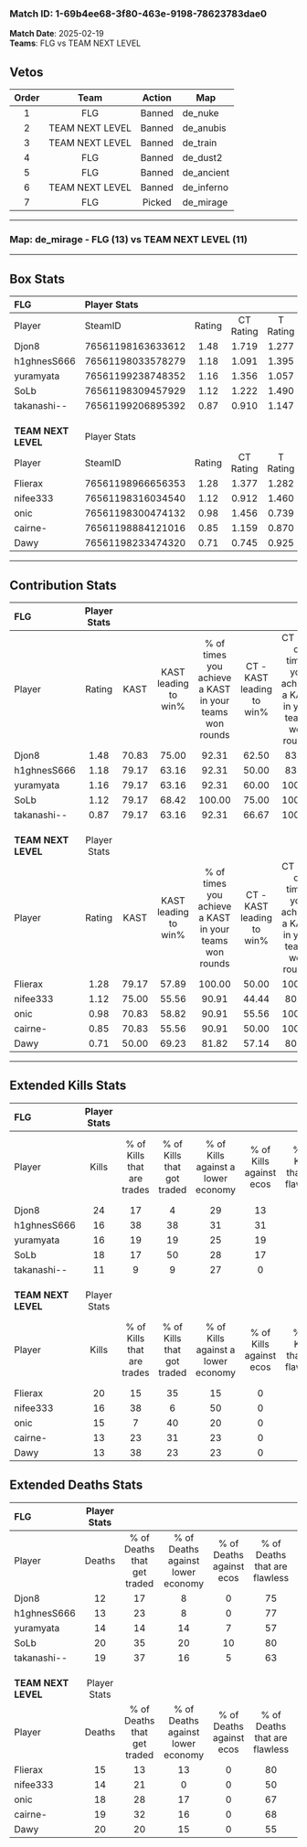 ### Match ID: 1-69b4ee68-3f80-463e-9198-78623783dae0  
**Match Date**: 2025-02-19  
**Teams**: FLG vs TEAM NEXT LEVEL  

## Vetos  

| Order | Team | Action | Map |
| :---: | :--: | :----: | --- |
| 1 | FLG | Banned | de_nuke |
| 2 | TEAM NEXT LEVEL | Banned | de_anubis |
| 3 | TEAM NEXT LEVEL | Banned | de_train |
| 4 | FLG | Banned | de_dust2 |
| 5 | FLG | Banned | de_ancient |
| 6 | TEAM NEXT LEVEL | Banned | de_inferno |
| 7 | FLG | Picked | de_mirage |

---  

### **Map**: de_mirage - FLG (13) vs TEAM NEXT LEVEL (11)  
---  

## Box Stats  

| **FLG**             | Player Stats      |        |           |          |       |      |       |         |        |      |     |
| :- | :- | :-: | :-: | :-: | :-: | :-: | :-: | :-: | :-: | :-: | :-: |
| Player              | SteamID           | Rating | CT Rating | T Rating | KAST  | ADR  | Kills | Assists | Deaths | K/D  | HS% |
| Djon8               | 76561198163633612 |  1.48  |   1.719   |  1.277   | 70.83 | 93.0 |  24   |    2    |   12   | 2.00 | 37  |
| h1ghnesS666         | 76561198033578279 |  1.18  |   1.091   |  1.395   | 79.17 | 71.2 |  16   |    5    |   13   | 1.23 | 43  |
| yuramyata           | 76561199238748352 |  1.16  |   1.356   |  1.057   | 79.17 | 74.8 |  16   |    4    |   14   | 1.14 | 43  |
| SoLb                | 76561198309457929 |  1.12  |   1.222   |  1.490   | 79.17 | 77.7 |  18   |    7    |   20   | 0.90 | 55  |
| takanashi--         | 76561199206895392 |  0.87  |   0.910   |  1.147   | 79.17 | 68.7 |  11   |    9    |   19   | 0.58 | 63  |
|                     |                   |        |           |          |       |      |       |         |        |      |     |
|                     |                   |        |           |          |       |      |       |         |        |      |     |
|                     |                   |        |           |          |       |      |       |         |        |      |     |
| **TEAM NEXT LEVEL** | Player Stats      |        |           |          |       |      |       |         |        |      |     |
| Player              | SteamID           | Rating | CT Rating | T Rating | KAST  | ADR  | Kills | Assists | Deaths | K/D  | HS% |
| Flierax             | 76561198966656353 |  1.28  |   1.377   |  1.282   | 79.17 | 76.3 |  20   |    2    |   15   | 1.33 | 40  |
| nifee333            | 76561198316034540 |  1.12  |   0.912   |  1.460   | 75.00 | 71.0 |  16   |    4    |   14   | 1.14 | 31  |
| onic                | 76561198300474132 |  0.98  |   1.456   |  0.739   | 70.83 | 72.3 |  15   |    8    |   18   | 0.83 | 53  |
| cairne-             | 76561198884121016 |  0.85  |   1.159   |  0.870   | 70.83 | 62.9 |  13   |    6    |   19   | 0.68 | 46  |
| Dawy                | 76561198233474320 |  0.71  |   0.745   |  0.925   | 50.00 | 76.7 |  13   |    4    |   20   | 0.65 | 69  |
---  

## Contribution Stats  

| **FLG**             | Player Stats |       |                      |                                                        |                           |                                                             |                          |                                                            |
| :- | :-: | :-: | :-: | :-: | :-: | :-: | :-: | :-: |
| Player              |    Rating    | KAST  | KAST leading to win% | % of times you achieve a KAST in your teams won rounds | CT - KAST leading to win% | CT - % of times you achieve a KAST in your teams won rounds | T - KAST leading to win% | T - % of times you achieve a KAST in your teams won rounds |
| Djon8               |     1.48     | 70.83 |        75.00         |                         92.31                          |           62.50           |                            83.33                            |          87.50           |                           100.00                           |
| h1ghnesS666         |     1.18     | 79.17 |        63.16         |                         92.31                          |           50.00           |                            83.33                            |          77.78           |                           100.00                           |
| yuramyata           |     1.16     | 79.17 |        63.16         |                         92.31                          |           60.00           |                           100.00                            |          66.67           |                           85.71                            |
| SoLb                |     1.12     | 79.17 |        68.42         |                         100.00                         |           75.00           |                           100.00                            |          63.64           |                           100.00                           |
| takanashi--         |     0.87     | 79.17 |        63.16         |                         92.31                          |           66.67           |                           100.00                            |          60.00           |                           85.71                            |
|                     |              |       |                      |                                                        |                           |                                                             |                          |                                                            |
|                     |              |       |                      |                                                        |                           |                                                             |                          |                                                            |
|                     |              |       |                      |                                                        |                           |                                                             |                          |                                                            |
| **TEAM NEXT LEVEL** | Player Stats |       |                      |                                                        |                           |                                                             |                          |                                                            |
| Player              |    Rating    | KAST  | KAST leading to win% | % of times you achieve a KAST in your teams won rounds | CT - KAST leading to win% | CT - % of times you achieve a KAST in your teams won rounds | T - KAST leading to win% | T - % of times you achieve a KAST in your teams won rounds |
| Flierax             |     1.28     | 79.17 |        57.89         |                         100.00                         |           50.00           |                           100.00                            |          66.67           |                           100.00                           |
| nifee333            |     1.12     | 75.00 |        55.56         |                         90.91                          |           44.44           |                            80.00                            |          66.67           |                           100.00                           |
| onic                |     0.98     | 70.83 |        58.82         |                         90.91                          |           55.56           |                           100.00                            |          62.50           |                           83.33                            |
| cairne-             |     0.85     | 70.83 |        55.56         |                         90.91                          |           50.00           |                           100.00                            |          62.50           |                           83.33                            |
| Dawy                |     0.71     | 50.00 |        69.23         |                         81.82                          |           57.14           |                            80.00                            |          83.33           |                           83.33                            |
---  

## Extended Kills Stats  

| **FLG**             | Player Stats |                            |                            |                                    |                         |                              |                                 |                                       |                    |           |
| :- | :-: | :-: | :-: | :-: | :-: | :-: | :-: | :-: | :-: | :-: |
| Player              |    Kills     | % of Kills that are trades | % of Kills that got traded | % of Kills against a lower economy | % of Kills against ecos | % of Kills that are flawless | % of Kills that are close duels | % of Kills that are assisted by flash | Pistol Round Kills | AWP Kills |
| Djon8               |      24      |             17             |             4              |                 29                 |           13            |              67              |                4                |                   0                   |         2          |     0     |
| h1ghnesS666         |      16      |             38             |             38             |                 31                 |           31            |              63              |                0                |                   0                   |         0          |     0     |
| yuramyata           |      16      |             19             |             19             |                 25                 |           19            |              88              |                0                |                  13                   |         3          |     8     |
| SoLb                |      18      |             17             |             50             |                 28                 |           17            |              56              |                6                |                   0                   |         3          |     0     |
| takanashi--         |      11      |             9              |             9              |                 27                 |            0            |              55              |                0                |                   0                   |         0          |     0     |
|                     |              |                            |                            |                                    |                         |                              |                                 |                                       |                    |           |
|                     |              |                            |                            |                                    |                         |                              |                                 |                                       |                    |           |
|                     |              |                            |                            |                                    |                         |                              |                                 |                                       |                    |           |
| **TEAM NEXT LEVEL** | Player Stats |                            |                            |                                    |                         |                              |                                 |                                       |                    |           |
| Player              |    Kills     | % of Kills that are trades | % of Kills that got traded | % of Kills against a lower economy | % of Kills against ecos | % of Kills that are flawless | % of Kills that are close duels | % of Kills that are assisted by flash | Pistol Round Kills | AWP Kills |
| Flierax             |      20      |             15             |             35             |                 15                 |            0            |              70              |                5                |                   5                   |         3          |     6     |
| nifee333            |      16      |             38             |             6              |                 50                 |            0            |              63              |                6                |                   6                   |         1          |     0     |
| onic                |      15      |             7              |             40             |                 20                 |            0            |              87              |                0                |                   0                   |         2          |     0     |
| cairne-             |      13      |             23             |             31             |                 23                 |            0            |              69              |                8                |                   0                   |         0          |     0     |
| Dawy                |      13      |             38             |             23             |                 23                 |            0            |              62              |                8                |                  31                   |         0          |     0     |
## Extended Deaths Stats  

| **FLG**             | Player Stats |                             |                                   |                          |                               |                            |                           |               |
| :- | :-: | :-: | :-: | :-: | :-: | :-: | :-: | :-: |
| Player              |    Deaths    | % of Deaths that get traded | % of Deaths against lower economy | % of Deaths against ecos | % of Deaths that are flawless | % of Deaths that are close | % of Deaths while blinded | Deaths to AWP |
| Djon8               |      12      |             17              |                 8                 |            0             |              75               |             0              |             8             |       1       |
| h1ghnesS666         |      13      |             23              |                 8                 |            0             |              77               |             15             |            15             |       1       |
| yuramyata           |      14      |             14              |                14                 |            7             |              57               |             7              |             0             |       2       |
| SoLb                |      20      |             35              |                20                 |            10            |              80               |             0              |            10             |       1       |
| takanashi--         |      19      |             37              |                16                 |            5             |              63               |             5              |             5             |       1       |
|                     |              |                             |                                   |                          |                               |                            |                           |               |
|                     |              |                             |                                   |                          |                               |                            |                           |               |
|                     |              |                             |                                   |                          |                               |                            |                           |               |
| **TEAM NEXT LEVEL** | Player Stats |                             |                                   |                          |                               |                            |                           |               |
| Player              |    Deaths    | % of Deaths that get traded | % of Deaths against lower economy | % of Deaths against ecos | % of Deaths that are flawless | % of Deaths that are close | % of Deaths while blinded | Deaths to AWP |
| Flierax             |      15      |             13              |                13                 |            0             |              80               |             0              |             0             |       1       |
| nifee333            |      14      |             21              |                 0                 |            0             |              50               |             0              |             0             |       0       |
| onic                |      18      |             28              |                17                 |            0             |              67               |             0              |             0             |       1       |
| cairne-             |      19      |             32              |                16                 |            0             |              68               |             11             |             5             |       3       |
| Dawy                |      20      |             20              |                15                 |            0             |              55               |             0              |             5             |       3       |

